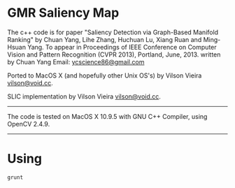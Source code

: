 GMR Saliency Map
===

The c++ code is for paper "Saliency Detection via Graph-Based Manifold Ranking" by Chuan Yang, Lihe Zhang, Huchuan Lu, Xiang Ruan and Ming-Hsuan Yang. To appear in Proceedings of IEEE Conference on Computer Vision and Pattern Recognition (CVPR 2013), Portland, June, 2013.
written by Chuan Yang
Email: ycscience86@gmail.com

Ported to MacOS X (and hopefully other Unix OS's) by Vilson Vieira <vilson@void.cc>.

SLIC implementation by Vilson Vieira <vilson@void.cc>.

***************************************************************************
The code is tested on  MacOS X 10.9.5 with GNU C++ Compiler, using OpenCV 2.4.9.
**************************************************************************

Using
===

```
grunt
```
